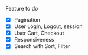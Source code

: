 Feature to do

* [X] Pagination
* [X] User Login, Logout, session
* [X] User Cart, Checkout
* [X] Responsiveness
* [X] Search with Sort, Filter
